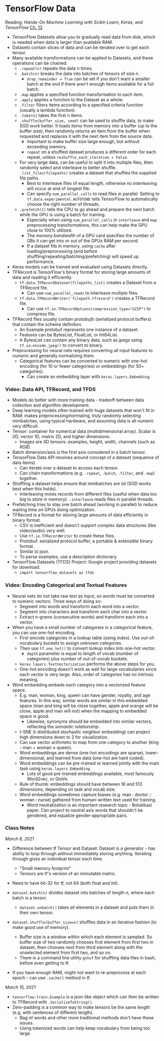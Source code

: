 # TensorFlow Data

Reading: *Hands-On Machine Learning with Scikit-Learn, Keras, and TensorFlow* [Ch. 13](https://learning.oreilly.com/library/view/hands-on-machine-learning/9781492032632/ch13.html)

- TensorFlow Datasets allow you to gradually read data from disk, which is needed when data is larger than available RAM.
- Datasets contain slices of data and can be iterated over to get each tensor.
- Many available transformations can be applied to Datasets, and these operations can be chained.
  - `.repeat(n)` repeats the data n times.
  - `.batch(n)` breaks the data into batches of tensors of size n.
    - `drop_remainder = True` can be set if you don't want a smaller batch at the end if there aren't enough items available for a full batch.
  - `.map` applies a specified function transformation to each item.
  - `.apply` applies a function to the Dataset as a whole.
  - `.filter` filters items according to a specified criteria function (usually a lambda function).
  - `.take(n)` takes the first n items.
  - `.shuffle(buffer_size, seed)` can be used to shuffle data, to make SGD work better. It loads items from memory into a buffer (up to the buffer size), then randomly returns an item from the buffer when requested and replaces it with the next item from the source data.
    - Important to make buffer size large enough, but without exceeding memory.
    - `repeat` on a shuffled dataset produces a different order for each repeat, unless `reshuffle_each_iteration = False`.
  - For very large data, can be useful to split it into multiple files, then randomly select and interleave to better shuffle. `.list_files(filepaths)` creates a dataset that shuffles the supplied file paths.
    - Best to interleave files of equal length, otherwise no interleaving will occur at end of longest file.
    - Can specify `num_parallel_calls` to read files in parallel. Setting to `tf.data.experimental.AUTOTUNE` tells TensorFlow to automatically choose the right number of threads.
  - `.prefetch(1)` tells the CPU to go ahead and prepare the next batch while the GPU is using a batch for training.
    - Especially when using `num_parallel_calls` in `interleave` and `map` preprocessing  transformations, this can help make the GPU close to 100% utilized.
    - The *memory bandwidth* of a GPU card specifies the number of GBs it can get into or out of the GPUs RAM per second.
    - If a dataset fits in memory, using `cache` after loading/preprocessing (and before shuffling/repeating/batching/prefetching) will speed up performance.
- Keras models can be trained and evaluated using Datasets directly.
- TFRecord is TensorFlow's binary format for storing large amounts of data and reading it efficiently.
  - `tf.data.TFRecordDataset(filepaths_list)` creates a Dataset from a TFRecord file.
    - Can use `num_parallel_reads` to interleave multiple files.
  - `tf.data.TFRecordWriter('filepath.tfrecord')` creates a TFRecord file.
    - Can use `tf.io.TFRecordOptions(compression_type="GZIP")` to compress file.
- TFRecord files usually contain *protobufs* (serialized protocol buffers) that contain the schema definition.
  - An Example protobuf represents one instance of a dataset.
  - Features can be BytesList, FloatList, or Int64List.
  - A BytesList can contain any binary data, such as jpegs using `tf.io.encode_jpeg()` to convert to binary.
- Preprocessing for neural nets requires converting all input features to numeric and generally normalizing them.
  - Categorical features can be converted to numeric with one-hot encoding (for 10 or fewer categories) or embeddings (for 50+ categories).
    - Can create an embedding layer with `keras.layers.Embedding`.

### Video: Data API, TFRecord, and TFDS

- Models do better with more training data - tradeoff between data collection and algorithm development.
- Deep learning models often trained with huge datasets that won't fit in RAM: makes preprocessing/normaling, truly randomly selecting minibatches, using typical hardware, and assuming data is all numeric very difficult.
- Tensor: container for numerical data (multidimensional array). Scalar is 0D, vector 1D, matrix 2D, and higher dimensions.
  - Images are 4D tensors: examples, height, width, channels (such as RGB).
- Batch dimension/axis is the first axis considered in a batch tensor.
- TensorFlow Data API revolves around concept of a dataset (sequence of data items).
  - Can iterate over a dataset to access each tensor.
  - Can chain transformations (e.g. `.repeat`, `.batch`, `.filter`, and `.map`) together.
- Shuffling a dataset helps ensure that minibatches are iid (SGD works best when this holds).
  - Interleaving mixes records from different files (useful when data too big to store in memory). `.interleave` reads files in parallel threads.
- Prefetching tries to stay one batch ahead (working in parallel) to reduce waiting time on GPUs doing optimization.
- TFRecord is a format for storing large amounts of data efficiently in binary format.
  - CSV is inefficient and doesn't support complex data structures (like video/audio) very well.
  - Use `tf.io.TFRecordWriter` to create these files.
  - Protobuf: serialized protocol buffer, a portable & extensible binary format.
  - Similar to json.
  - To parse examples, use a description dictionary.
- TensorFlow Datasets (TFDS) Project: Google project providing datasets for download.
  - `import tensorflow_datasets as tfds`

### Video: Encoding Categorical and Textual Features

- Neural nets do not take raw text as input, so words must be converted to numeric vectors. Three ways of doing so:
  - Segment into words and transform each word into a vector.
  - Segment into characters and transform each char into a vector.
  - Extract n-grams (consecutive words) and transform each into a vector.
- When you have a small number of categories in a categorical feature, you can use one-hot encoding.
  - First encode categories in a lookup table (using index). Use out-of-vocabulary buckets to assign unknown categories.
  - Then use `tf.one_hot()` to convert lookup index into one-hot vector.
    - `depth` parameter is equal to length of vocab (number of categories) plus number of out-of-vocab buckets.
  - `keras.layers.TextVectorization` performs the above steps for you.
  - One-hot encoding doesn't work as well for large vocabularies since each vector is very large. Also, order of categories has no intrinsic meaning.
- Word embedding embeds each category into a vectorized feature space.
  - E.g. man, woman, king, queen can have gender, royalty, and age features. In this way, similar words are similar in this embedded space (man and king will be close together, apple and orange will be close, apple and man will not) when the mapping to embedded space is good.
    - Likewise, synonyms should be embedded into similar vectors, reflecting the *semantic relationship*.
  - t-SNE (t-distributed stochastic neighbor embedding) can project high dimensions down to 2 for visualization.
  - Can use vector arithmetic to map from one category to another (king - man + woman $\approx$ queen).
  - Word embeddings are dense (one-hot encodings are sparse), lower-dimensional, and learned from data (one-hot are hard coded).
  - Word embeddings can be pre-trained or learned jointly with the main task using `keras.layers.Embedding`. 
    - Lots of good pre-trained embeddings available, most famously Word2vec, or GloVe.
  - Rule of thumb: embeddings should have between 16 and 512 dimensions, depending on task and vocab size.
  - Word embeddings sometimes capture biases (e.g. man : doctor :: woman : nurse) gathered from human-written text used for training.
    - Word neutralization is an important research topic - Bolukbasi paper. Can project to neutral axis words that shouldn't be gendered, and equalize gender-appropriate pairs.

### Class Notes

*March 8, 2021*

- Difference between tf Tensor and Dataset: Dataset is a generator - has ability to loop through without immediately storing anything. Iterating through gives an individual tensor each time.
  - "Small memory footprint"
  - Tensors are tf's version of an immutable matrix.

- Need to have bit-32 for tf, not 64 (both float and int).
- `dataset.batch(n)` divides dataset into batches of length $n$, where each batch is a tensor.
  - `dataset.unbatch()` takes all elements in a dataset and puts them in their own tensor.
- `dataset.shuffle(buffer_size=n)` shuffles data in an iterative fashion (to make good use of memory).
  - Buffer size is a window within which each element is sampled. So buffer size of two randomly chooses first element from first two in dataset, then chooses next from third element along with the unselected element from first two, and so on.
  - There is a command line utility `gshuf` for shuffling data files in bash, before even getting to tf.
- If you have enough RAM, might not want to re-preprocess at each epoch - can use `.cache()` method in tf.

*March 15, 2021*

- `tensorflow.train.Example` is a json-like object which can then be written to TFRecord with `.SerializeToString()`.
- Zero-padding is a common way to make tensors be the same length (e.g. with sentences of different length).
  - Bag of words and other more traditional methods don't have these issues.
  - Using tokenized words can help keep vocabulary from being too large.